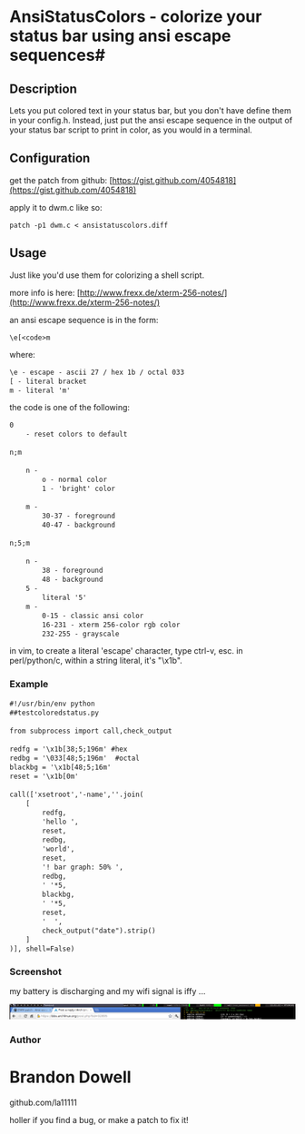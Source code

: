 # AnsiStatusColors - colorize your status bar using ansi escape sequences#

## Description

Lets you put colored text in your status bar, but you don't have define them in your config.h. Instead, just put the ansi escape sequence in the output of your status bar script to print in color, as you would in a terminal.

## Configuration

get the patch from github: [https://gist.github.com/4054818](https://gist.github.com/4054818)

apply it to dwm.c like so:

	patch -p1 dwm.c < ansistatuscolors.diff

## Usage

Just like you'd use them for colorizing a shell script.

more info is here: [http://www.frexx.de/xterm-256-notes/](http://www.frexx.de/xterm-256-notes/)

an ansi escape sequence is in the form:

	\e[<code>m

where:

	\e - escape - ascii 27 / hex 1b / octal 033
	[ - literal bracket
	m - literal 'm'

the code is one of the following:

	0 
	    - reset colors to default

	n;m

	    n -
	        o - normal color
	        1 - 'bright' color

	    m -
	        30-37 - foreground
	        40-47 - background

	n;5;m
	    
	    n - 
	        38 - foreground
	        48 - background
	    5 - 
	        literal '5'
	    m - 
	        0-15 - classic ansi color
	        16-231 - xterm 256-color rgb color
	        232-255 - grayscale

in vim, to create a literal 'escape' character, type ctrl-v, esc.
in perl/python/c, within a string literal, it's "\x1b".

### Example
	#!/usr/bin/env python
	##testcoloredstatus.py

	from subprocess import call,check_output

	redfg = '\x1b[38;5;196m' #hex
	redbg = '\033[48;5;196m'  #octal
	blackbg = '\x1b[48;5;16m'
	reset = '\x1b[0m'

	call(['xsetroot','-name',''.join(
	    [
	        redfg,
	        'hello ',
	        reset,
	        redbg,
	        'world',
	        reset,
	        '! bar graph: 50% ',
	        redbg,
	        ' '*5,
	        blackbg,
	        ' '*5,
	        reset,
	        '  ',
	        check_output("date").strip()
	    ]
	)], shell=False)

### Screenshot
my battery is discharging and my wifi signal is iffy ...

![alt text](ansistatuscolors.png)

### Author
# Brandon Dowell <brandon DOT dowell AT gmail>

github.com/la11111

holler if you find a bug, or make a patch to fix it!
